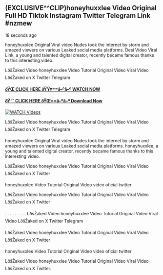 ## (EXCLUSIVE^^CLIP)honeyhuxxlee Video Original Full HD Tiktok Instagram Twitter Telegram Link #nzmew

18 seconds ago

honeyhuxxlee Original Viral video Nudes took the internet by storm and amazed viewers on various Leaked social media platforms. Desi Video Viral Link, a young and talented digital creator, recently became famous thanks to this interesting video.

LðšŽaked Video honeyhuxxlee Video Tutorial Original Video Viral Video LðšŽaked on X Twitter Telegram

**[ðŸŒ CLICK HERE ðŸŸ¢==â–ºâ–º WATCH NOW](https://clips-mediaa.blogspot.com/2025/02/video-viral-download.html)**

**[ðŸ”´ CLICK HERE ðŸŒ==â–ºâ–º Download Now](https://clips-mediaa.blogspot.com/2025/02/video-viral-download.html)**

[![WATCH Videos](https://i.imgur.com/dJHk4Zq.gif)](https://clips-mediaa.blogspot.com/2025/02/video-viral-download.html)

LðšŽaked Video honeyhuxxlee Video Tutorial Original Video Viral Video LðšŽaked on X Twitter Telegram

honeyhuxxlee Original Viral video Nudes took the internet by storm and amazed viewers on various Leaked social media platforms. honeyhuxxlee, a young and talented digital creator, recently became famous thanks to this interesting video.

LðšŽaked Video honeyhuxxlee Video Tutorial Original Video Viral Video LðšŽaked on X Twitter

honeyhuxxlee Video Tutorial Original Video video oficial twitter

LðšŽaked Video honeyhuxxlee Video Tutorial Original Video Viral Video LðšŽaked on X Twitter

. . . . . . . . . LðšŽaked Video honeyhuxxlee Video Tutorial Original Video Viral Video LðšŽaked on X Twitter Telegram

LðšŽaked Video honeyhuxxlee Video Tutorial Original Video Viral Video LðšŽaked on X Twitter

honeyhuxxlee Video Tutorial Original Video video oficial twitter

LðšŽaked Video honeyhuxxlee Video Tutorial Original Video Viral Video LðšŽaked on X Twitter.